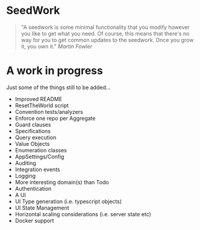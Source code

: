 # SeedWork

> "A seedwork is some minimal functionality that you modify however you like to get what you need. Of course, this means that there's no way for you to get common updates to the seedwork. Once you grow it, you own it." _Martin Fowler_

# A work in progress

Just some of the things still to be added...

- Improved README
- ResetTheWorld script
- Convention tests/analyzers
- Enforce one repo per Aggregate
- Guard clauses
- Specifications
- Query execution
- Value Objects
- Enumeration classes
- AppSettings/Config
- Auditing
- Integration events
- Logging
- More interesting domain(s) than Todo
- Authentication
- A UI
- UI Type generation (i.e. typescript objects)
- UI State Management
- Horizontal scaling considerations (i.e. server state etc)
- Docker support

